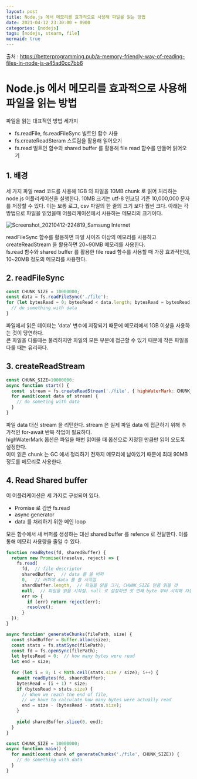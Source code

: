 ```yaml
---
layout: post
title: Node.js 에서 메모리를 효과적으로 사용해 파일을 읽는 방법
date: 2021-04-12 23:30:00 + 0900
categories: [nodejs]
tags: [nodejs, stearm, file]
mermaid: true
---
```

출처 : https://betterprogramming.pub/a-memory-friendly-way-of-reading-files-in-node-js-a45ad0cc7bb6

# Node.js 에서 메모리를 효과적으로 사용해 파일을 읽는 방법
파일을 읽는 대표적인 방법 세가지   
- fs.readFile, fs.readFileSync 빌트인 함수 사용
- fs.createReadSteram 스트림을 활용해 읽어오기
- fs.read 빌트인 함수와 shared buffer 를 활용해 file read 함수를 만들어 읽어오기

## 1. 배경
  세 가지 파일 read 코드를 사용해 1GB 의 파일을 10MB chunk 로 읽어 처리하는 node.js 어플리케이션을 실행한다.
  10MB 크기는 utf-8 인코딩 기준 10,000,000 문자를 저장할 수 있다. 이는 보통 로그, csv 파일의 한 줄의 크기 보다 훨씬 크다.
  아래는 각 방법으로 파일을 읽었을때 어플리케이션에서 사용하는 메모리의 크기이다.
  
  ![Screenshot_20210412-224819_Samsung Internet](https://user-images.githubusercontent.com/13375810/114417307-73a96300-9bec-11eb-9b4b-2e281cfabf71.jpg)

  readFileSync 함수를 활용하면 파일 사이즈 이상의 메모리를 사용하고 createReadStream 을 활용하면 20~90MB 메모리를 사용한다.   
  fs.read 함수와 shared buffer 를 활용한 file read 함수를 사용할 때 가장 효과적인데, 10~20MB 정도의 메모리를 사용한다.
  
## 2. readFileSync
```javascript
const CHUNK_SIZE = 10000000;
const data = fs.readFileSync('./file');
for (let bytesRead = 0; bytesRead < data.length; bytesRead = bytesRead + CHUNK_SIZE) {
  // do something with data
}
```

  파일에서 읽은 데이터는 'data' 변수에 저장되기 때문에 메모리에서 1GB 이상을 사용하는 것이 당연하다.   
  큰 파일을 다룰때는 불리하지만 파일의 모든 부분에 접근할 수 있기 때문에 작은 파일을 다룰 때는 유리하다.   
  
## 3. createReadStream
```javascript
const CHUNK_SIZE=10000000;
async function start() {
  const  stream = fs.createReadStream('./file', { highWaterMark: CHUNK_SIZE });
  for await(const data of stream) {
    // do someting with data
  }
}
```

  파일 data 대신 stream 을 리턴한다. stream 은 실제 파일 data 에 접근하기 위해 추가적인 for-await 반복 작업이 필요하다.   
  highWaterMark 옵션은 파일을 매번 읽어올 때 옵션으로 지정된 만큼만 읽어 오도록 설정한다.   
  이미 읽은 chunk 는 GC 에서 정리하기 전까지 메모리에 남아있기 때문에 최대 90MB 정도를 메모리로 사용한다.
  
## 4. Read Shared buffer
  이 어플리케이션은 세 가지로 구성되어 있다.
  - Promise 로 감싼 fs.read
  - async generator
  - data 를 처리하기 위한 메인 loop

  모든 함수에서 새 버퍼를 생성하는 대신 shared buffer 를 refence 로 전달한다. 이를 통해 메모리 사용량을 줄일  수 있다.

```javascript
function readBytes(fd, sharedBuffer) {
  return new Promise((resolve, reject) => {
    fs.read(
      fd,  // file descriptor
      sharedBuffer,  // data 를 쓸 버퍼
      0,   // 버퍼에 data 를 쓸 시작점
      shardBuffer.length,  // 파일을 읽을 크기, CHUNK_SIZE 만큼 읽을 것
      null,  // 파일을 읽을 시작점. null 로 설정하면 첫 번째 byte 부터 시작해 자동으로 위치를 update 하며 읽는다.
      err => {
        if (err) return reject(err);
        resolve();
      }
  });
}

async function* generateChunks(filePath, size) {
  const shadBuffer = Buffer.alloc(size);
  const stats = fs.statSync(filePath);
  const fd = fs.openSync(filePath);
  let bytesRead = 0;  // how many bytes were read
  let end = size;
  
  for (let i = 0; i < Math.ceil(stats.size / size); i++) {
    await readBytes(fd, shaerdBuffer);
    bytesRead = (i + 1) * size;
    if (bytesRead > stats.size) {
      // When we reach the end of file,
      // we have to calculate how many bytes were actually read
      end = size - (bytesRead - stats.size);
    }
    
    yield sharedBuffer.slice(0, end);
  }
}

const CHUNK_SIZE = 10000000;
async function main() {
  for await(const chunk of generateChunks('./file', CHUNK_SIZE)) {
    // do something with data
  }
}
```
